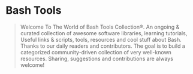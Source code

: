 
# Bash Tools

> Welcome To The World of Bash Tools Collection®. An ongoing & curated collection of awesome software libraries, learning tutorials, Useful links & scripts, tools, resources and cool stuff about Bash.
> Thanks to our daily readers and contributors. The goal is to build a categorized community-driven collection of very well-known resources. Sharing, suggestions and contributions are always welcome!
